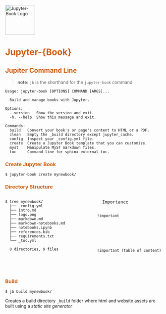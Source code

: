 <head>
  <link 
    href="https://fonts.googleapis.com/css?family=Fira+Mono:500&display=swap" 
    rel="stylesheet">
  <link rel="stylesheet" href="../../CSS.css">
  <script src="../../CSS.js"></script>
  <script src="https://code.jquery.com/jquery-3.5.1.min.js" integrity="sha256-9/aliU8dGd2tb6OSsuzixeV4y/faTqgFtohetphbbj0=" crossorigin="anonymous"></script>

<style> 
body ::selection {
  /*highlighting*/
  background: transparent;
  text-shadow: 
    1px  0px 1px ,
    0px  1px 1px ,
    -1px  0px 1px ,
    0px -1px 1px ,
    0px  1px black ,
    1px  0px black ,
    -1px  0px black ,
    0px -1px black ;
  text-outline: black;  
}
/* Themes */
h1, h2, h3, h4, h5, h6 {
  color: #cf590a;
}

</style>
</head>    
<div id="stack-container">
  <a href="https://jupyterbook.org/en/stable/start/overview.html"><img src="https://infosecjupyterbook.com/_static/logo.png" style="width: 10vw" alt="Jupyter-Book Logo"></a>
</div>

# Jupyter<span class="text-transparent font-mono shadow-none drop-shadow-none">-<span class="text-yellow-600">{</span>Book<span class="text-yellow-600">}</span></span>


## Jupiter Command Line

> **note:** `jb` is the shorthand for the `jupyter-book` command

    Usage: jupyter-book [OPTIONS] COMMAND [ARGS]...

      Build and manage books with Jupyter.

    Options:
      --version   Show the version and exit.
      -h, --help  Show this message and exit.

    Commands:
      build   Convert your book's or page's content to HTML or a PDF.
      clean   Empty the _build directory except jupyter_cache.
      config  Inspect your _config.yml file.
      create  Create a Jupyter Book template that you can customize.
      myst    Manipulate MyST markdown files.
      toc     Command-line for sphinx-external-toc.

### Create Jupyter Book
    $ jupyter-book create mynewbook/

### Directory Structure

<div class="columns">
  <div class="column">

    $ tree mynewbook/
      ├── _config.yml
      ├── intro.md
      ├── logo.png
      ├── markdown.md
      ├── markdown-notebooks.md
      ├── notebooks.ipynb
      ├── references.bib
      ├── requirements.txt
      └── _toc.yml

      0 directories, 9 files
  </div>
  <pre class="column font-mono text-red-600">
  Importance  


    !important
    
    
    
    
    
    
    
    !important (table of content)
  </pre>
</div>

### Build

    $ jb build mynewbook/

Creates a build directory `_build` folder where html and website assets are built using a *static site generator*
